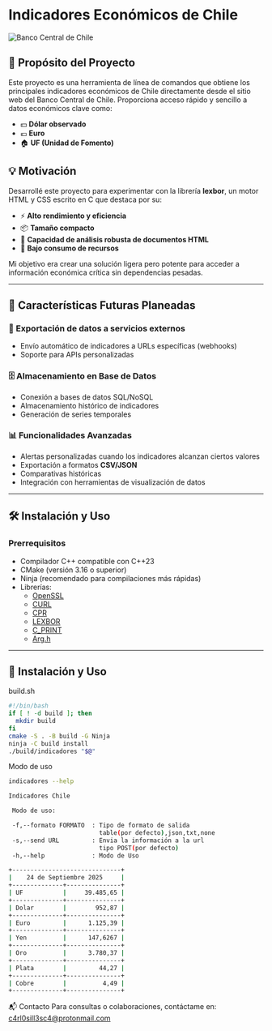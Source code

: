 # Indicadores Económicos de Chile

![Banco Central de Chile](https://www.bcentral.cl/image/layout_set_logo)


## 📌 Propósito del Proyecto
Este proyecto es una herramienta de línea de comandos que obtiene los principales indicadores económicos de Chile directamente desde el sitio web del Banco Central de Chile. Proporciona acceso rápido y sencillo a datos económicos clave como:

- 💵 **Dólar observado**
- 💶 **Euro**
- 🏠 **UF (Unidad de Fomento)**

## 💡 Motivación
Desarrollé este proyecto para experimentar con la librería **lexbor**, un motor HTML y CSS escrito en C que destaca por su:

- ⚡ **Alto rendimiento y eficiencia**
- 📦 **Tamaño compacto**
- 🧠 **Capacidad de análisis robusta de documentos HTML**
- 🌱 **Bajo consumo de recursos**

Mi objetivo era crear una solución ligera pero potente para acceder a información económica crítica sin dependencias pesadas.

---

## 🔮 Características Futuras Planeadas
### 🚀 Exportación de datos a servicios externos
- Envío automático de indicadores a URLs específicas (webhooks)
- Soporte para APIs personalizadas

### 🗄️ Almacenamiento en Base de Datos
- Conexión a bases de datos SQL/NoSQL
- Almacenamiento histórico de indicadores
- Generación de series temporales

### 📊 Funcionalidades Avanzadas
- Alertas personalizadas cuando los indicadores alcanzan ciertos valores
- Exportación a formatos **CSV/JSON**
- Comparativas históricas
- Integración con herramientas de visualización de datos

---

## 🛠️ Instalación y Uso

### **Prerrequisitos**
- Compilador C++ compatible con C++23
- CMake (versión 3.16 o superior)
- Ninja (recomendado para compilaciones más rápidas)
- Librerías:
  - [OpenSSL](https://github.com/openssl/openssl)
  - [CURL](https://curl.se/)
  - [CPR](https://github.com/libcpr/cpr)
  - [LEXBOR](https://lexbor.com/)
  - [C_PRINT](https://github.com/carlos-sweb/c_print)
  - [Arg.h](https://github.com/adishavit/argh)

---

## 📄 Instalación y Uso
build.sh
```sh
#!/bin/bash
if [ ! -d build ]; then
  mkdir build
fi
cmake -S . -B build -G Ninja
ninja -C build install
./build/indicadores "$@"
```
Modo de uso

```sh
indicadores --help
```
```sh
Indicadores Chile

 Modo de uso:

 -f,--formato FORMATO  : Tipo de formato de salida
                         table(por defecto),json,txt,none
 -s,--send URL         : Envia la información a la url
                         tipo POST(por defecto)
 -h,--help             : Modo de Uso

```


```sh
+------------------------------+
|    24 de Septiembre 2025     |
+--------------+---------------+
| UF           |     39.485,65 |
+--------------+---------------+
| Dolar        |        952,87 |
+--------------+---------------+
| Euro         |      1.125,39 |
+--------------+---------------+
| Yen          |      147,6267 |
+--------------+---------------+
| Oro          |      3.780,37 |
+--------------+---------------+
| Plata        |         44,27 |
+--------------+---------------+
| Cobre        |          4,49 |
+--------------+---------------+
```


📬 Contacto
Para consultas o colaboraciones, contáctame en:
c4rl0sill3sc4@protonmail.com
